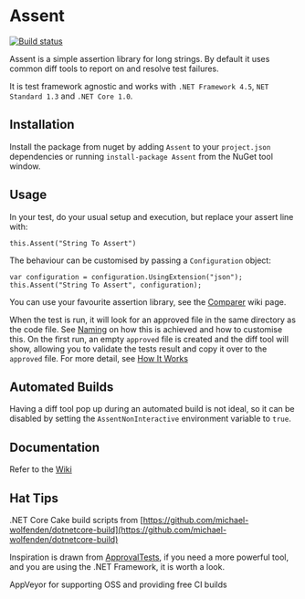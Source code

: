 # Assent

[![Build status](https://ci.appveyor.com/api/projects/status/dnnn06mquuudqpkm/branch/master?svg=true)](https://ci.appveyor.com/project/droyad/assent/branch/master)

Assent is a simple assertion library for long strings. By default it 
uses common diff tools to report on and resolve test failures.

It is test framework agnostic and works with `.NET Framework 4.5`, 
`NET Standard 1.3` and `.NET Core 1.0`.

## Installation
Install the package from nuget by adding `Assent` to your `project.json` dependencies
or running `install-package Assent` from the NuGet tool window.

## Usage
In your test, do your usual setup and execution, but replace your assert
line with:

```
this.Assent("String To Assert")
```

The behaviour can be customised by passing a `Configuration` object:
```
var configuration = configuration.UsingExtension("json");
this.Assent("String To Assert", configuration);
```

You can use your favourite assertion library, see the [Comparer](https://github.com/droyad/Assent/wiki/Comparison) wiki page.

When the test is run, it will look for an approved file in the same directory as the code file. See [Naming](https://github.com/droyad/Assent/wiki/Naming) on how this is achieved and how to customise this. On the first run, an empty `approved` file is created and the diff tool will show, allowing you to validate the tests result and copy it over to the `approved` file. For more detail, see [How It Works](https://github.com/droyad/Assent/wiki/How-It-Works)

## Automated Builds
Having a diff tool pop up during an automated build is not ideal, so it can be disabled by setting the `AssentNonInteractive` environment variable to `true`.

## Documentation
Refer to the [Wiki](https://github.com/droyad/Assent/wiki)

## Hat Tips
.NET Core Cake build scripts from [https://github.com/michael-wolfenden/dotnetcore-build](https://github.com/michael-wolfenden/dotnetcore-build)

Inspiration is drawn from [ApprovalTests](https://github.com/approvals/ApprovalTests.Net), 
if you need a more powerful tool, and you are using the .NET Framework, it is worth a look.

AppVeyor for supporting OSS and providing free CI builds
